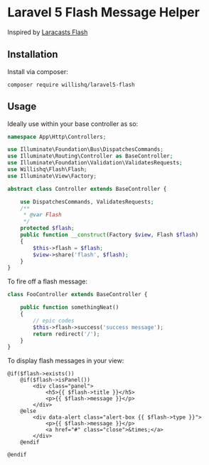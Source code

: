 Laravel 5 Flash Message Helper
==============================

Inspired by [Laracasts Flash](https://github.com/laracasts/flash)

## Installation

Install via composer:

```
composer require willishq/laravel5-flash
```

## Usage

Ideally use within your base controller as so:

```php
namespace App\Http\Controllers;

use Illuminate\Foundation\Bus\DispatchesCommands;
use Illuminate\Routing\Controller as BaseController;
use Illuminate\Foundation\Validation\ValidatesRequests;
use Willishq\Flash\Flash;
use Illuminate\View\Factory;

abstract class Controller extends BaseController {

	use DispatchesCommands, ValidatesRequests;
	/**
	 * @var Flash
	 */
	protected $flash;
	public function __construct(Factory $view, Flash $flash)
	{
		$this->flash = $flash;
		$view->share('flash', $flash);
	}
}
```

To fire off a flash message:

```php
class FooController extends BaseController {

	public function somethingNeat()
	{
	    // epic codes
	    $this->flash->success('success message');
	    return redirect('/');
	}
}

```
To display flash messages in your view:

```blade
@if($flash->exists())
	@if($flash->isPanel())
		<div class="panel">
			<h5>{{ $flash->title }}</h5>
			<p>{{ $flash->message }}</p>
		</div>
	@else
		<div data-alert class="alert-box {{ $flash->type }}">
			<p>{{ $flash->message }}</p>
			<a href="#" class="close">&times;</a>
		</div>
	@endif

@endif
```
